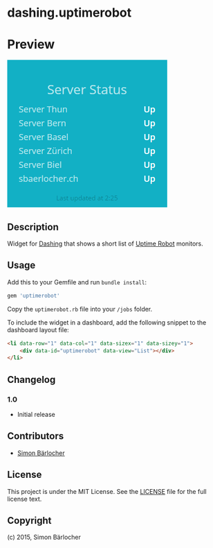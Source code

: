 # dashing.uptimerobot

# Preview
![](https://github.com/sbaerlocher/dashing.uptimerobot/blob/master/uptimerobot.png)

## Description

Widget for [Dashing](http://dashing.io/) that shows a short list of [Uptime Robot](http://uptimerobot.com/) monitors.

## Usage

Add this to your Gemfile and run `bundle install`:
```bash
gem 'uptimerobot'
```

Copy the `uptimerobot.rb` file into your `/jobs` folder.

To include the widget in a dashboard, add the following snippet to the dashboard layout file:

```html
<li data-row="1" data-col="1" data-sizex="1" data-sizey="1">
    <div data-id="uptimerobot" data-view="List"></div>
</li>
```

## Changelog

### 1.0

* Initial release
 
## Contributors

* [Simon Bärlocher](https://sbaerlocher.ch)
 
## License

This project is under the MIT License. See the [LICENSE](https://sbaerlo.ch/licence) file for the full license text.

## Copyright

(c) 2015, Simon Bärlocher